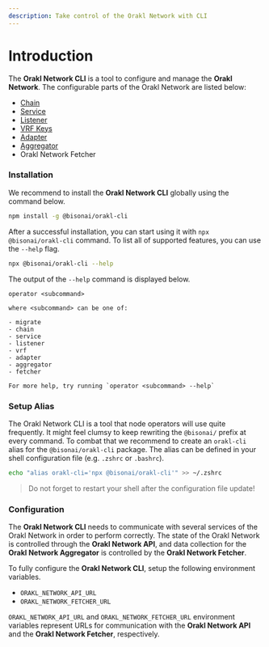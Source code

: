 ```yaml
---
description: Take control of the Orakl Network with CLI
---
```


# Introduction

The **Orakl Network CLI** is a tool to configure and manage the **Orakl Network**. The configurable parts of the Orakl Network are listed below:

* [Chain](chain.md)
* [Service](service.md)
* [Listener](listener.md)
* [VRF Keys](vrf-keys.md)
* [Adapter](adapter.md)
* [Aggregator](aggregator.md)
* Orakl Network Fetcher

### Installation

We recommend to install the **Orakl Network CLI** globally using the command below.

```sh
npm install -g @bisonai/orakl-cli
```

After a successful installation, you can start using it with `npx @bisonai/orakl-cli` command. To list all of supported features, you can use the `--help` flag.

```sh
npx @bisonai/orakl-cli --help
```

The output of the `--help` command is displayed below.

```
operator <subcommand>

where <subcommand> can be one of:

- migrate
- chain
- service
- listener
- vrf
- adapter
- aggregator
- fetcher

For more help, try running `operator <subcommand> --help`
```

### Setup Alias

The Orakl Network CLI is a tool that node operators will use quite frequently. It might feel clumsy to keep rewriting the  `@bisonai/` prefix at every command. To combat that we recommend to create an `orakl-cli` alias for the `@bisonai/orakl-cli` package. The alias can be defined in your shell configuration file (e.g. `.zshrc` or `.bashrc`).&#x20;

```sh
echo "alias orakl-cli='npx @bisonai/orakl-cli'" >> ~/.zshrc
```

> Do not forget to restart your shell after the configuration file update!

### Configuration

The **Orakl Network CLI** needs to communicate with several services of the Orakl Network in order to perform correctly. The state of the Orakl Network is controlled through the **Orakl Network API**, and data collection for the **Orakl Network Aggregator** is controlled by the **Orakl Network Fetcher**.

To fully configure the **Orakl Network CLI**, setup the following environment variables.

* `ORAKL_NETWORK_API_URL`
* `ORAKL_NETWORK_FETCHER_URL`

`ORAKL_NETWORK_API_URL` and `ORAKL_NETWORK_FETCHER_URL` environment variables represent URLs for communication with the **Orakl Network API** and the **Orakl Network Fetcher**, respectively.
